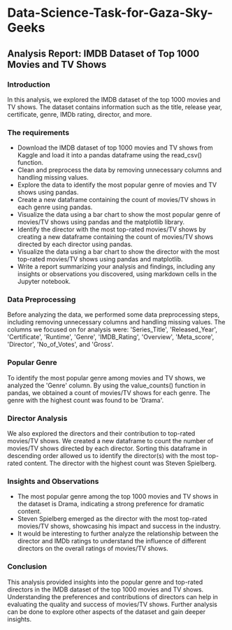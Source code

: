 # Data-Science-Task-for-Gaza-Sky-Geeks

## Analysis Report: IMDB Dataset of Top 1000 Movies and TV Shows
### Introduction
In this analysis, we explored the IMDB dataset of the top 1000 movies and TV shows. The dataset contains information such as the title, release year, certificate, genre, IMDb rating, director, and more.

### The requirements
* Download the IMDB dataset of top 1000 movies and TV shows from Kaggle and load it into a pandas dataframe using the read_csv() function.
* Clean and preprocess the data by removing unnecessary columns and handling missing values.
* Explore the data to identify the most popular genre of movies and TV shows using pandas.
* Create a new dataframe containing the count of movies/TV shows in each genre using pandas.
* Visualize the data using a bar chart to show the most popular genre of movies/TV shows using pandas and the matplotlib library.
* Identify the director with the most top-rated movies/TV shows by creating a new dataframe containing the count of movies/TV shows directed by each director using pandas.
* Visualize the data using a bar chart to show the director with the most top-rated movies/TV shows using pandas and matplotlib.
* Write a report summarizing your analysis and findings, including any insights or observations you discovered, using markdown cells in the Jupyter notebook.

### Data Preprocessing
Before analyzing the data, we performed some data preprocessing steps, including removing unnecessary columns and handling missing values. The columns we focused on for analysis were: 'Series_Title', 'Released_Year', 'Certificate', 'Runtime', 'Genre', 'IMDB_Rating', 'Overview', 'Meta_score', 'Director', 'No_of_Votes', and 'Gross'.

### Popular Genre
To identify the most popular genre among movies and TV shows, we analyzed the 'Genre' column. By using the value_counts() function in pandas, we obtained a count of movies/TV shows for each genre. The genre with the highest count was found to be 'Drama'.

### Director Analysis
We also explored the directors and their contribution to top-rated movies/TV shows. We created a new dataframe to count the number of movies/TV shows directed by each director. Sorting this dataframe in descending order allowed us to identify the director(s) with the most top-rated content. The director with the highest count was Steven Spielberg.

### Insights and Observations
* The most popular genre among the top 1000 movies and TV shows in the dataset is Drama, indicating a strong preference for dramatic content.
* Steven Spielberg emerged as the director with the most top-rated movies/TV shows, showcasing his impact and success in the industry.
* It would be interesting to further analyze the relationship between the director and IMDb ratings to understand the influence of different directors on the overall ratings of movies/TV shows.
### Conclusion
This analysis provided insights into the popular genre and top-rated directors in the IMDB dataset of the top 1000 movies and TV shows. Understanding the preferences and contributions of directors can help in evaluating the quality and success of movies/TV shows. Further analysis can be done to explore other aspects of the dataset and gain deeper insights.
